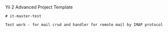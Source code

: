 Yii 2 Advanced Project Template
```
# it-master-test

Test work - for mail crud and handler for remote mail by IMAP protocol
